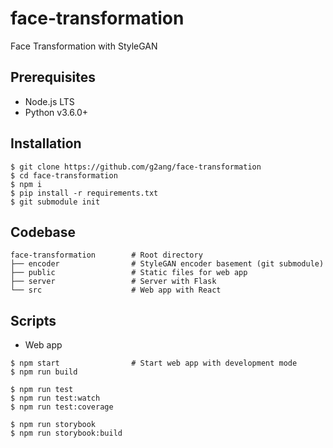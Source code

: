 # face-transformation

Face Transformation with StyleGAN

## Prerequisites

- Node.js LTS
- Python v3.6.0+

## Installation

```shell
$ git clone https://github.com/g2ang/face-transformation
$ cd face-transformation
$ npm i
$ pip install -r requirements.txt
$ git submodule init
```

## Codebase

```shell
face-transformation        # Root directory
├── encoder                # StyleGAN encoder basement (git submodule)
├── public                 # Static files for web app
├── server                 # Server with Flask
└── src                    # Web app with React
```

## Scripts

- Web app

```shell
$ npm start                # Start web app with development mode
$ npm run build

$ npm run test
$ npm run test:watch
$ npm run test:coverage

$ npm run storybook
$ npm run storybook:build
```
